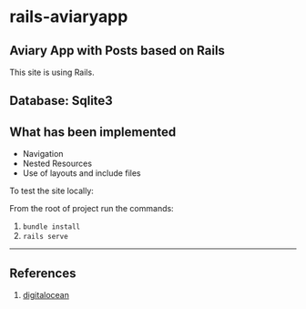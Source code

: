 # rails-aviaryapp

Aviary App with Posts based on Rails
------------------------------------

This site is using Rails.

## Database: Sqlite3

## What has been implemented

* Navigation
* Nested Resources
* Use of layouts and include files 

To test the site locally:

From the root of project run the commands:

1. `bundle install`
2. `rails serve`

<hr>

## References

1. [digitalocean](https://www.digitalocean.com/community/tutorials/how-to-create-nested-resources-for-a-ruby-on-rails-application)